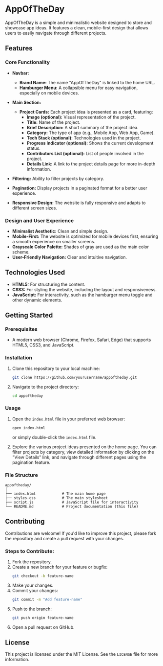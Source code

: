 # AppOfTheDay

AppOfTheDay is a simple and minimalistic website designed to store and showcase app ideas. It features a clean, mobile-first design that allows users to easily navigate through different projects.

## Features

### Core Functionality
- **Navbar:**
  - **Brand Name:** The name "AppOfTheDay" is linked to the home URL.
  - **Hamburger Menu:** A collapsible menu for easy navigation, especially on mobile devices.

- **Main Section:**
  - **Project Cards:** Each project idea is presented as a card, featuring:
    - **Image (optional):** Visual representation of the project.
    - **Title:** Name of the project.
    - **Brief Description:** A short summary of the project idea.
    - **Category:** The type of app (e.g., Mobile App, Web App, Game).
    - **Tech Stack (optional):** Technologies used in the project.
    - **Progress Indicator (optional):** Shows the current development status.
    - **Contributors List (optional):** List of people involved in the project.
    - **Details Link:** A link to the project details page for more in-depth information.

- **Filtering:** Ability to filter projects by category.
- **Pagination:** Display projects in a paginated format for a better user experience.
- **Responsive Design:** The website is fully responsive and adapts to different screen sizes.

### Design and User Experience
- **Minimalist Aesthetic:** Clean and simple design.
- **Mobile-First:** The website is optimized for mobile devices first, ensuring a smooth experience on smaller screens.
- **Grayscale Color Palette:** Shades of gray are used as the main color scheme.
- **User-Friendly Navigation:** Clear and intuitive navigation.

## Technologies Used
- **HTML5:** For structuring the content.
- **CSS3:** For styling the website, including the layout and responsiveness.
- **JavaScript:** For interactivity, such as the hamburger menu toggle and other dynamic elements.

## Getting Started

### Prerequisites
- A modern web browser (Chrome, Firefox, Safari, Edge) that supports HTML5, CSS3, and JavaScript.

### Installation
1. Clone this repository to your local machine:
   ```bash
   git clone https://github.com/yourusername/appoftheday.git
   ```
2. Navigate to the project directory:
   ```bash
   cd appoftheday
   ```

### Usage
1. Open the `index.html` file in your preferred web browser:
   ```bash
   open index.html
   ```
   or simply double-click the `index.html` file.

2. Explore the various project ideas presented on the home page. You can filter projects by category, view detailed information by clicking on the "View Details" link, and navigate through different pages using the pagination feature.

### File Structure
```plaintext
appoftheday/
│
├── index.html            # The main home page
├── styles.css            # The main stylesheet
├── script.js             # JavaScript file for interactivity
└── README.md             # Project documentation (this file)
```

## Contributing
Contributions are welcome! If you'd like to improve this project, please fork the repository and create a pull request with your changes.

### Steps to Contribute:
1. Fork the repository.
2. Create a new branch for your feature or bugfix:
   ```bash
   git checkout -b feature-name
   ```
3. Make your changes.
4. Commit your changes:
   ```bash
   git commit -m "Add feature-name"
   ```
5. Push to the branch:
   ```bash
   git push origin feature-name
   ```
6. Open a pull request on GitHub.

## License
This project is licensed under the MIT License. See the `LICENSE` file for more information.
